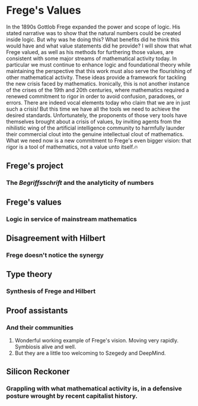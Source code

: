 # Frege's Values
In the 1890s Gottlob Frege expanded the power and scope of logic. His stated narrative was to show that the natural numbers could be created inside logic. But why was he doing this? What benefits did he think this would have and what value statements did he provide? I will show that what Frege valued, as well as his methods for furthering those values, are consistent with some major streams of mathematical activity today. In particular we must continue to enhance logic and foundational theory while maintaining the perspective that this work must also serve the flourishing of other mathematical activity. These ideas provide a framework for tackling the new crisis faced by mathematics. Ironically, this is not another instance of the crises of the 19th and 20th centuries, where mathematics required a renewed commitment to rigor in order to avoid confusion, paradoxes, or errors. There are indeed vocal elements today who claim that we are in just such a crisis! But this time we have all the tools we need to achieve the desired standards. Unfortunately, the proponents of those very tools have themselves brought about a crisis of values, by inviting agents from the nihilistic wing of the artificial intelligence community to harmfully launder their commercial clout into the genuine intellectual clout of mathematics. What we need now is a new commitment to Frege's even bigger vision: that rigor is a tool of mathematics, not a value unto itself.🔥

## Frege's project
### The _Begriffsschrift_ and the analyticity of numbers

## Frege's values
### Logic in service of mainstream mathematics

## Disagreement with Hilbert
### Frege doesn't notice the synergy

## Type theory
### Synthesis of Frege and Hilbert

## Proof assistants
### And their communities
1. Wonderful working example of Frege's vision. Moving very rapidly. Symbiosis alive and well.
2. But they are a little too welcoming to Szegedy and DeepMind.

## Silicon Reckoner
### Grappling with what mathematical activity is, in a defensive posture wrought by recent capitalist history.


